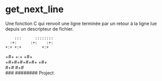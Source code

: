 # get_next_line
Une fonction C qui renvoit une ligne terminée par un retour à la ligne lue depuis un descripteur de fichier.

        :::      ::::::::
      :+:      :+:    :+:
    +:+ +:+         +:+  
  +#+  +:+       +#+     
+#+#+#+#+#+   +#+        
     #+#    #+#          
    ###   ######## Project
